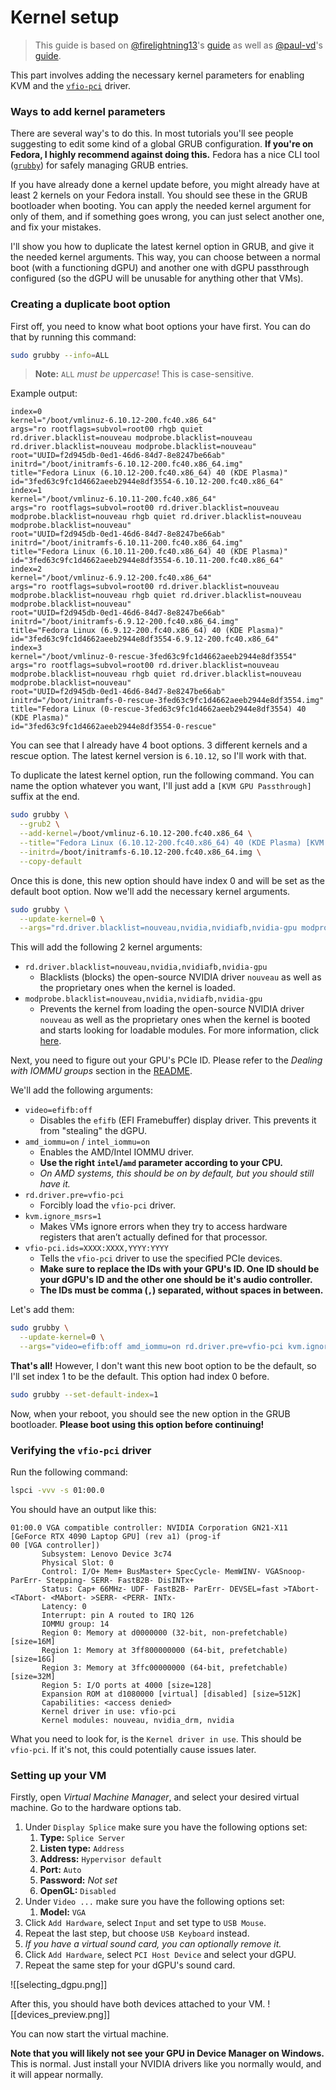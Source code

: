 # Kernel setup
> This guide is based on [@firelightning13](https://gist.github.com/firelightning13)'s [guide](https://gist.github.com/firelightning13/e530aec3e3a4e15885a10f6c4b7ae021) as well as [@paul-vd](https://gist.github.com/paul-vd)'s [guide](https://gist.github.com/paul-vd/5328d8eb2c626dff36ee143da2e85179).

This part involves adding the necessary kernel parameters for enabling KVM and the [`vfio-pci`](https://www.kernel.org/doc/html/v5.6/driver-api/vfio.html) driver.

### Ways to add kernel parameters
There are several way's to do this. In most tutorials you'll see people suggesting to edit some kind of a global GRUB configuration. **If you're on Fedora, I highly recommend against doing this.** Fedora has a nice CLI tool ([`grubby`](https://docs.redhat.com/en/documentation/red_hat_enterprise_linux/8/html/managing_monitoring_and_updating_the_kernel/assembly_making-persistent-changes-to-the-grub-boot-loader_managing-monitoring-and-updating-the-kernel)) for safely managing GRUB entries.

If you have already done a kernel update before, you might already have at least 2 kernels on your Fedora install. You should see these in the GRUB bootloader when booting. You can apply the needed kernel argument for only of them, and if something goes wrong, you can just select another one, and fix your mistakes.

I'll show you how to duplicate the latest kernel option in GRUB, and give it the needed kernel arguments. This way, you can choose between a normal boot (with a functioning dGPU) and another one with dGPU passthrough configured (so the dGPU will be unusable for anything other that VMs).

### Creating a duplicate boot option
First off, you need to know what boot options your have first. You can do that by running this command:
```sh
sudo grubby --info=ALL
```
> **Note:** `ALL` *must be uppercase*! This is case-sensitive.

Example output:
```
index=0
kernel="/boot/vmlinuz-6.10.12-200.fc40.x86_64"
args="ro rootflags=subvol=root00 rhgb quiet rd.driver.blacklist=nouveau modprobe.blacklist=nouveau rd.driver.blacklist=nouveau modprobe.blacklist=nouveau"
root="UUID=f2d945db-0ed1-46d6-84d7-8e8247be66ab"
initrd="/boot/initramfs-6.10.12-200.fc40.x86_64.img"
title="Fedora Linux (6.10.12-200.fc40.x86_64) 40 (KDE Plasma)"
id="3fed63c9fc1d4662aeeb2944e8df3554-6.10.12-200.fc40.x86_64"
index=1
kernel="/boot/vmlinuz-6.10.11-200.fc40.x86_64"
args="ro rootflags=subvol=root00 rd.driver.blacklist=nouveau modprobe.blacklist=nouveau rhgb quiet rd.driver.blacklist=nouveau modprobe.blacklist=nouveau"
root="UUID=f2d945db-0ed1-46d6-84d7-8e8247be66ab"
initrd="/boot/initramfs-6.10.11-200.fc40.x86_64.img"
title="Fedora Linux (6.10.11-200.fc40.x86_64) 40 (KDE Plasma)"
id="3fed63c9fc1d4662aeeb2944e8df3554-6.10.11-200.fc40.x86_64"
index=2
kernel="/boot/vmlinuz-6.9.12-200.fc40.x86_64"
args="ro rootflags=subvol=root00 rd.driver.blacklist=nouveau modprobe.blacklist=nouveau rhgb quiet rd.driver.blacklist=nouveau modprobe.blacklist=nouveau"
root="UUID=f2d945db-0ed1-46d6-84d7-8e8247be66ab"
initrd="/boot/initramfs-6.9.12-200.fc40.x86_64.img"
title="Fedora Linux (6.9.12-200.fc40.x86_64) 40 (KDE Plasma)"
id="3fed63c9fc1d4662aeeb2944e8df3554-6.9.12-200.fc40.x86_64"
index=3
kernel="/boot/vmlinuz-0-rescue-3fed63c9fc1d4662aeeb2944e8df3554"
args="ro rootflags=subvol=root00 rd.driver.blacklist=nouveau modprobe.blacklist=nouveau rhgb quiet rd.driver.blacklist=nouveau modprobe.blacklist=nouveau"
root="UUID=f2d945db-0ed1-46d6-84d7-8e8247be66ab"
initrd="/boot/initramfs-0-rescue-3fed63c9fc1d4662aeeb2944e8df3554.img"
title="Fedora Linux (0-rescue-3fed63c9fc1d4662aeeb2944e8df3554) 40 (KDE Plasma)"
id="3fed63c9fc1d4662aeeb2944e8df3554-0-rescue"
```

You can see that I already have 4 boot options. 3 different kernels and a rescue option. The latest kernel version is `6.10.12`, so I'll work with that.

To duplicate the latest kernel option, run the following command. You can name the option whatever you want, I'll just add a `[KVM GPU Passthrough]` suffix at the end.
```sh
sudo grubby \
  --grub2 \
  --add-kernel=/boot/vmlinuz-6.10.12-200.fc40.x86_64 \
  --title="Fedora Linux (6.10.12-200.fc40.x86_64) 40 (KDE Plasma) [KVM GPU Passthrough]" \
  --initrd=/boot/initramfs-6.10.12-200.fc40.x86_64.img \
  --copy-default
```

Once this is done, this new option should have index 0 and will be set as the default boot option. Now we'll add the necessary kernel arguments.

```sh
sudo grubby \
  --update-kernel=0 \
  --args="rd.driver.blacklist=nouveau,nvidia,nvidiafb,nvidia-gpu modprobe.blacklist=nouveau,nvidia,nvidiafb,nvidia-gpu"
```

This will add the following 2 kernel arguments:
- `rd.driver.blacklist=nouveau,nvidia,nvidiafb,nvidia-gpu`
	- Blacklists (blocks) the open-source NVIDIA driver `nouveau` as well as the proprietary ones when the kernel is loaded.
- `modprobe.blacklist=nouveau,nvidia,nvidiafb,nvidia-gpu`
	- Prevents the kernel from loading the open-source NVIDIA driver `nouveau` as well as the proprietary ones when the kernel is booted and starts looking for loadable modules.
For more information, click [here](https://stackoverflow.com/a/66111941).

Next, you need to figure out your GPU's PCIe ID. Please refer to the *Dealing with IOMMU groups* section in the [README](README.md).

We'll add the following arguments:
- `video=efifb:off`
	- Disables the `efifb` (EFI Framebuffer) display driver. This prevents it from "stealing" the dGPU.
- `amd_iommu=on` / `intel_iommu=on`
	- Enables the AMD/Intel IOMMU driver.
	- **Use the right `intel`/`amd` parameter according to your CPU.**
	- *On AMD systems, this should be on by default, but you should still have it.*
- `rd.driver.pre=vfio-pci`
	- Forcibly load the `vfio-pci` driver.
- `kvm.ignore_msrs=1`
	- Makes VMs ignore errors when they try to access hardware registers that aren’t actually defined for that processor.
- `vfio-pci.ids=XXXX:XXXX,YYYY:YYYY`
	- Tells the `vfio-pci` driver to use the specified PCIe devices.
	- **Make sure to replace the IDs with your GPU's ID. One ID should be your dGPU's ID and the other one should be it's audio controller.**
	- **The IDs must be comma (`,`) separated, without spaces in between.**

Let's add them:
```sh
sudo grubby \
  --update-kernel=0 \
  --args="video=efifb:off amd_iommu=on rd.driver.pre=vfio-pci kvm.ignore_msrs=1 vfio-pci.ids=10de:2757,10de:22bb"
```

**That's all!** However, I don't want this new boot option to be the default, so I'll set index 1 to be the default. This option had index 0 before.

```sh
sudo grubby --set-default-index=1
```

Now, when your reboot, you should see the new option in the GRUB bootloader. **Please boot using this option before continuing!**

### Verifying the `vfio-pci` driver
Run the following command:
```sh
lspci -vvv -s 01:00.0
```

You should have an output like this:
```
01:00.0 VGA compatible controller: NVIDIA Corporation GN21-X11 [GeForce RTX 4090 Laptop GPU] (rev a1) (prog-if  
00 [VGA controller])  
       Subsystem: Lenovo Device 3c74  
       Physical Slot: 0  
       Control: I/O+ Mem+ BusMaster+ SpecCycle- MemWINV- VGASnoop- ParErr- Stepping- SERR- FastB2B- DisINTx+  
       Status: Cap+ 66MHz- UDF- FastB2B- ParErr- DEVSEL=fast >TAbort- <TAbort- <MAbort- >SERR- <PERR- INTx-  
       Latency: 0  
       Interrupt: pin A routed to IRQ 126  
       IOMMU group: 14  
       Region 0: Memory at d0000000 (32-bit, non-prefetchable) [size=16M]  
       Region 1: Memory at 3ff800000000 (64-bit, prefetchable) [size=16G]  
       Region 3: Memory at 3ffc00000000 (64-bit, prefetchable) [size=32M]  
       Region 5: I/O ports at 4000 [size=128]  
       Expansion ROM at d1080000 [virtual] [disabled] [size=512K]  
       Capabilities: <access denied>  
       Kernel driver in use: vfio-pci  
       Kernel modules: nouveau, nvidia_drm, nvidia
```

What you need to look for, is the `Kernel driver in use`. This should be `vfio-pci`. If it's not, this could potentially cause issues later.

### Setting up your VM
Firstly, open *Virtual Machine Manager*, and select your desired virtual machine. Go to the hardware options tab.

1. Under `Display Splice` make sure you have the following options set:
	1. **Type:** `Splice Server`
	2. **Listen type:** `Address`
	3. **Address:** `Hypervisor default`
	4. **Port:** `Auto`
	5. **Password:** *Not set*
	6. **OpenGL:** `Disabled`
2. Under `Video ...` make sure you have the following options set:
	1. **Model:** `VGA`
3. Click `Add Hardware`, select `Input` and set type to `USB Mouse`.
4. Repeat the last step, but choose `USB Keyboard` instead.
5. *If you have a virtual sound card, you can optionally remove it.*
6. Click `Add Hardware`, select `PCI Host Device` and select your dGPU.
7. Repeat the same step for your dGPU's sound card.

![[selecting_dgpu.png]]

After this, you should have both devices attached to your VM.
![[devices_preview.png]]

You can now start the virtual machine.

**Note that you will likely not see your GPU in Device Manager on Windows.** This is normal. Just install your NVIDIA drivers like you normally would, and it will appear normally.